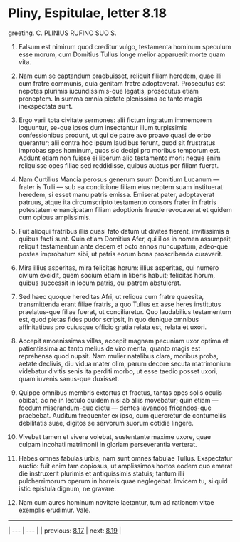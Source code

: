 # Pliny, Espitulae, letter 8.18

greeting. C. PLINIUS RUFINO SUO S.



1. Falsum est nimirum quod creditur vulgo, testamenta hominum speculum esse morum, cum Domitius Tullus longe melior apparuerit morte quam vita.



2. Nam cum se captandum praebuisset, reliquit filiam heredem, quae illi cum fratre communis, quia genitam fratre adoptaverat. Prosecutus est nepotes plurimis iucundissimis-que legatis, prosecutus etiam proneptem. In summa omnia pietate plenissima ac tanto magis inexspectata sunt.



3. Ergo varii tota civitate sermones: alii fictum ingratum immemorem loquuntur, se-que ipsos dum insectantur illum turpissimis confessionibus produnt, ut qui de patre avo proavo quasi de orbo querantur; alii contra hoc ipsum laudibus ferunt, quod sit frustratus improbas spes hominum, quos sic decipi pro moribus temporum est. Addunt etiam non fuisse ei liberum alio testamento mori: neque enim reliquisse opes filiae sed reddidisse, quibus auctus per filiam fuerat.



4. Nam Curtilius Mancia perosus generum suum Domitium Lucanum — frater is Tulli — sub ea condicione filiam eius neptem suam instituerat heredem, si esset manu patris emissa. Emiserat pater, adoptaverat patruus, atque ita circumscripto testamento consors frater in fratris potestatem emancipatam filiam adoptionis fraude revocaverat et quidem cum opibus amplissimis.



5. Fuit alioqui fratribus illis quasi fato datum ut divites fierent, invitissimis a quibus facti sunt. Quin etiam Domitius Afer, qui illos in nomen assumpsit, reliquit testamentum ante decem et octo annos nuncupatum, adeo-que postea improbatum sibi, ut patris eorum bona proscribenda curaverit.



6. Mira illius asperitas, mira felicitas horum: illius asperitas, qui numero civium excidit, quem socium etiam in liberis habuit; felicitas horum, quibus successit in locum patris, qui patrem abstulerat.



7. Sed haec quoque hereditas Afri, ut reliqua cum fratre quaesita, transmittenda erant filiae fratris, a quo Tullus ex asse heres institutus praelatus-que filiae fuerat, ut conciliaretur. Quo laudabilius testamentum est, quod pietas fides pudor scripsit, in quo denique omnibus affinitatibus pro cuiusque officio gratia relata est, relata et uxori.



8. Accepit amoenissimas villas, accepit magnam pecuniam uxor optima et patientissima ac tanto melius de viro merita, quanto magis est reprehensa quod nupsit. Nam mulier natalibus clara, moribus proba, aetate declivis, diu vidua mater olim, parum decore secuta matrimonium videbatur divitis senis ita perditi morbo, ut esse taedio posset uxori, quam iuvenis sanus-que duxisset.



9. Quippe omnibus membris extortus et fractus, tantas opes solis oculis obibat, ac ne in lectulo quidem nisi ab aliis movebatur; quin etiam — foedum miserandum-que dictu — dentes lavandos fricandos-que praebebat. Auditum frequenter ex ipso, cum quereretur de contumeliis debilitatis suae, digitos se servorum suorum cotidie lingere.



10. Vivebat tamen et vivere volebat, sustentante maxime uxore, quae culpam incohati matrimonii in gloriam perseverantia verterat.



11. Habes omnes fabulas urbis; nam sunt omnes fabulae Tullus. Exspectatur auctio: fuit enim tam copiosus, ut amplissimos hortos eodem quo emerat die instruxerit plurimis et antiquissimis statuis; tantum illi pulcherrimorum operum in horreis quae neglegebat. Invicem tu, si quid istic epistula dignum, ne gravare.



12. Nam cum aures hominum novitate laetantur, tum ad rationem vitae exemplis erudimur. Vale.



---

| --- | --- |
| previous: [8.17](../8.17/) | next: [8.19](../8.19/) |